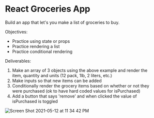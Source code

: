 # React Groceries App

Build an app that let's you make a list of groceries to buy.

Objectives:
- Practice using state or props
- Practice rendering a list
- Practice conditional rendering

Deliverables:
1. Make an array of 3 objects using the above example and render the item, quantity and units (12 pack, 1lb, 2 liters, etc.)
2. Make inputs so that new items can be added
3. Conditionally render the grocery items based on whether or not they were purchased (ok to have hard coded values for isPurchased)
4. Add a button that says 'remove' and when clicked the value of isPurchased is toggled

![Screen Shot 2021-05-12 at 11 34 42 PM](https://user-images.githubusercontent.com/80981810/118074186-71692e80-b37b-11eb-999f-c452578764ec.png)